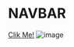 # NAVBAR
[Clik Me!](https://github.com/mehmettas1/mehmettas1.github.io/NAVBAR/)
![image](https://user-images.githubusercontent.com/101858286/167269491-9edf64ba-a205-4a5f-bc4f-eb429ab634f0.png)

